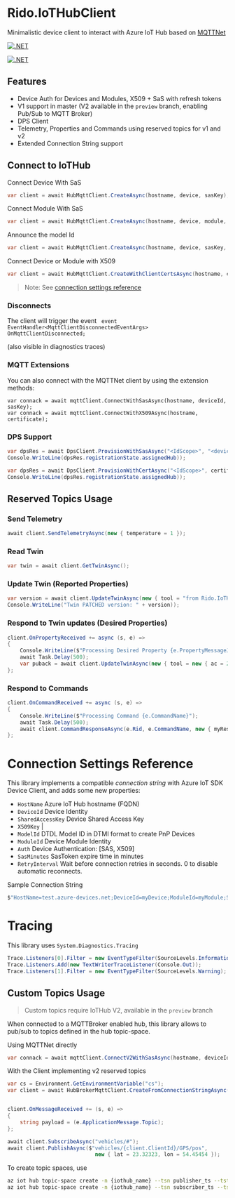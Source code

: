 # Rido.IoTHubClient

Minimalistic device client to interact with Azure IoT Hub based on [MQTTNet](https://github.com/chkr1011/MQTTnet)

[![.NET](https://github.com/ridomin/Rido.IoTHubClient/actions/workflows/dotnet.yml/badge.svg)](https://github.com/ridomin/Rido.IoTHubClient/actions/workflows/dotnet.yml)

[![.NET](https://github.com/ridomin/Rido.IoTHubClient/actions/workflows/dotnet.yml/badge.svg?branch=preview)](https://github.com/ridomin/Rido.IoTHubClient/actions/workflows/dotnet.yml)

## Features

- Device Auth for Devices and Modules, X509 + SaS with refresh tokens
- V1 support in master (V2 available in the `preview` branch, enabling Pub/Sub to MQTT Broker)
- DPS Client
- Telemetry, Properties and Commands using reserved topics for v1 and v2
- Extended Connection String support

## Connect to IoTHub

Connect Device With SaS

```cs
var client = await HubMqttClient.CreateAsync(hostname, device, sasKey);
```

Connect Module With SaS

```cs
var client = await HubMqttClient.CreateAsync(hostname, device, module, sasKey);
```

Announce the model Id

```cs
var client = await HubMqttClient.CreateAsync(hostname, device, sasKey, modelId);
```

Connect Device or Module with X509

```cs
var client = await HubMqttClient.CreateWithClientCertsAsync(hostname, certificate);
```

> Note: See [connection settings reference](#connection-settings-reference)

### Disconnects

The client will trigger the event ` event EventHandler<MqttClientDisconnectedEventArgs> OnMqttClientDisconnected;`

(also visible in diagnostics traces)


### MQTT Extensions

You can also connect with the MQTTNet client by using the extension methods:

```
var connack = await mqttClient.ConnectWithSasAsync(hostname, deviceId, sasKey);
var connack = await mqttClient.ConnectWithX509Async(hostname, certificate);
```

### DPS Support

```cs
var dpsRes = await DpsClient.ProvisionWithSasAsync("<IdScope>", "<deviceId>", "<deviceKey>");
Console.WriteLine(dpsRes.registrationState.assignedHub));
```

```cs
var dpsRes = await DpsClient.ProvisionWithCertAsync("<IdScope>", certificate);
Console.WriteLine(dpsRes.registrationState.assignedHub));
```


## Reserved Topics Usage

### Send Telemetry

```cs
await client.SendTelemetryAsync(new { temperature = 1 });
```

### Read Twin

```cs
var twin = await client.GetTwinAsync();
```


### Update Twin (Reported Properties)

```cs
var version = await client.UpdateTwinAsync(new { tool = "from Rido.IoTHubClient" }); 
Console.WriteLine("Twin PATCHED version: " + version));
```

### Respond to Twin updates (Desired Properties)

```cs
client.OnPropertyReceived += async (s, e) => 
{
    Console.WriteLine($"Processing Desired Property {e.PropertyMessageJson}");
    await Task.Delay(500);
    var puback = await client.UpdateTwinAsync(new { tool = new { ac = 200, av = e.Version, ad = "updated", value = "put value here" } });
};
```

### Respond to Commands

```cs
client.OnCommandReceived += async (s, e) =>
{
    Console.WriteLine($"Processing Command {e.CommandName}");
    await Task.Delay(500);
    await client.CommandResponseAsync(e.Rid, e.CommandName, new { myResponse = "ok" }, "200");
};

```

# Connection Settings Reference

This library implements a compatible *connection string* with Azure IoT SDK Device Client, and adds some new properties:

- `HostName` Azure IoT Hub hostname (FQDN)
- `DeviceId` Device Identity 
- `SharedAccessKey` Device Shared Access Key
- `X509Key` <pathtopfx>|<pfxpassword>
- `ModelId` DTDL Model ID in DTMI format to create PnP Devices
- `ModuleId` Device Module Identity
- `Auth` Device Authentication: [SAS, X509]
- `SasMinutes` SasToken expire time in minutes
- `RetryInterval` Wait before connection retries in seconds. 0 to disable automatic reconnects.

Sample Connection String

```cs
$"HostName=test.azure-devices.net;DeviceId=myDevice;ModuleId=myModule;SharedAccessKey=<moduleSasKey>;ModelId=dtmi:my:model;1";SasMinutes=120
```

# Tracing

This library uses `System.Diagnostics.Tracing`

```cs
Trace.Listeners[0].Filter = new EventTypeFilter(SourceLevels.Information);
Trace.Listeners.Add(new TextWriterTraceListener(Console.Out));
Trace.Listeners[1].Filter = new EventTypeFilter(SourceLevels.Warning);
```

## Custom Topics Usage

> Custom topics require IoTHub V2, available in the `preview` branch

When connected to a MQTTBroker enabled hub, this library allows to pub/sub to topics defined in the hub topic-space.

Using MQTTNet directly
```cs
var connack = await mqttClient.ConnectV2WithSasAsync(hostname, deviceId, sasKey);
```

With the Client implementing v2 reserved topics
```cs
var cs = Environment.GetEnvironmentVariable("cs");
var client = await HubBrokerMqttClient.CreateFromConnectionStringAsync(cs);
```

```cs

client.OnMessageReceived += (s, e) =>
{
    string payload = (e.ApplicationMessage.Topic);
};

await client.SubscribeAsync("vehicles/#");
await client.PublishAsync($"vehicles/{client.ClientId}/GPS/pos",
                            new { lat = 23.32323, lon = 54.45454 });
```

To create topic spaces, use

```bash
az iot hub topic-space create -n {iothub_name} --tsn publisher_ts --tst PublishOnly --template 'vehicles/${principal.deviceid}/GPS/#'
az iot hub topic-space create -n {iothub_name} --tsn subscriber_ts --tst LowFanout --template 'vehicles/#'

```